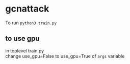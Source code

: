 # gcnattack

To run
`python3 train.py`

## to use gpu
in toplevel train.py  
change use_gpu=False to use_gpu=True of `args` variable
